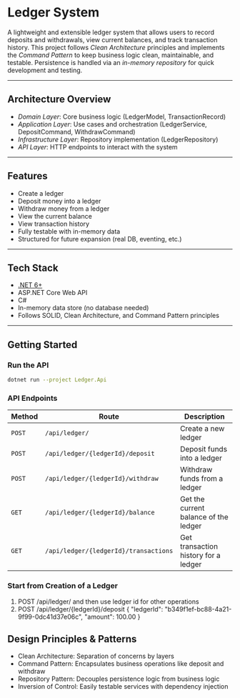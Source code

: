 # Ledger System

A lightweight and extensible ledger system that allows users to record deposits and withdrawals, view current balances, and track transaction history.
This project follows *Clean Architecture* principles and implements the *Command Pattern* to keep business logic clean, maintainable, and testable. 
Persistence is handled via an *in-memory repository* for quick development and testing.

---

## Architecture Overview

- *Domain Layer*: Core business logic (LedgerModel, TransactionRecord)
- *Application Layer*: Use cases and orchestration (LedgerService, DepositCommand, WithdrawCommand)
- *Infrastructure Layer*: Repository implementation (LedgerRepository)
- *API Layer*: HTTP endpoints to interact with the system

---

## Features

- Create a ledger
- Deposit money into a ledger
- Withdraw money from a ledger
- View the current balance
- View transaction history
- Fully testable with in-memory data
- Structured for future expansion (real DB, eventing, etc.)

---

## Tech Stack

- [.NET 6+](https://dotnet.microsoft.com/en-us/download)
- ASP.NET Core Web API
- C#
- In-memory data store (no database needed)
- Follows SOLID, Clean Architecture, and Command Pattern principles

---

## Getting Started

### Run the API

```bash
dotnet run --project Ledger.Api
```

### API Endpoints

| **Method** | **Route**                               | **Description**             |
|------------|-----------------------------------------|-----------------------------|
| `POST`     | `/api/ledger/`                          | Create a new ledger         |
| `POST`     | `/api/ledger/{ledgerId}/deposit`        | Deposit funds into a ledger |
| `POST`     | `/api/ledger/{ledgerId}/withdraw`       | Withdraw funds from a ledger |
| `GET`      | `/api/ledger/{ledgerId}/balance`        | Get the current balance of the ledger |
| `GET`      | `/api/ledger/{ledgerId}/transactions`   | Get transaction history for a ledger |


### Start from Creation of a Ledger

1. POST /api/ledger/ and then use ledger id for other operations
2. POST /api/ledger/{ledgerId}/deposit
{
  "ledgerId": "b349f1ef-bc88-4a21-9f99-0dc41d37e06c",
  "amount": 100.00
}

## Design Principles & Patterns
- Clean Architecture: Separation of concerns by layers
- Command Pattern: Encapsulates business operations like deposit and withdraw
- Repository Pattern: Decouples persistence logic from business logic
- Inversion of Control: Easily testable services with dependency injection
